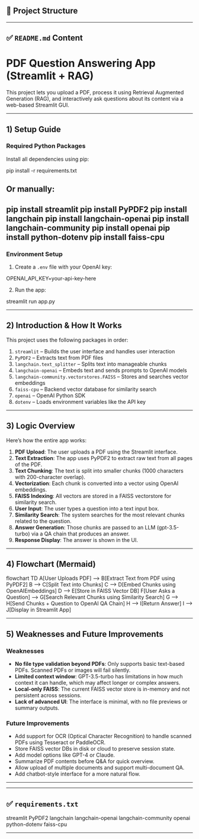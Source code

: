 
## 📁 Project Structure

---

## ✅ `README.md` Content

# PDF Question Answering App (Streamlit + RAG)

This project lets you upload a PDF, process it using Retrieval Augmented Generation (RAG), and interactively ask questions about its content via a web-based Streamlit GUI.

---

## 1) Setup Guide

### Required Python Packages

Install all dependencies using pip:

pip install -r requirements.txt


Or manually:
---
pip install streamlit
pip install PyPDF2
pip install langchain
pip install langchain-openai
pip install langchain-community
pip install openai
pip install python-dotenv
pip install faiss-cpu
---

### Environment Setup

1. Create a `.env` file with your OpenAI key:

OPENAI_API_KEY=your-api-key-here


2. Run the app:

streamlit run app.py

---

## 2) Introduction & How It Works

This project uses the following packages in order:

1. `streamlit` – Builds the user interface and handles user interaction
2. `PyPDF2` – Extracts text from PDF files
3. `langchain.text_splitter` – Splits text into manageable chunks
4. `langchain-openai` – Embeds text and sends prompts to OpenAI models
5. `langchain-community.vectorstores.FAISS` – Stores and searches vector embeddings
6. `faiss-cpu` – Backend vector database for similarity search
7. `openai` – OpenAI Python SDK
8. `dotenv` – Loads environment variables like the API key

---

## 3) Logic Overview

Here’s how the entire app works:

1. **PDF Upload**: The user uploads a PDF using the Streamlit interface.
2. **Text Extraction**: The app uses PyPDF2 to extract raw text from all pages of the PDF.
3. **Text Chunking**: The text is split into smaller chunks (1000 characters with 200-character overlap).
4. **Vectorization**: Each chunk is converted into a vector using OpenAI embeddings.
5. **FAISS Indexing**: All vectors are stored in a FAISS vectorstore for similarity search.
6. **User Input**: The user types a question into a text input box.
7. **Similarity Search**: The system searches for the most relevant chunks related to the question.
8. **Answer Generation**: Those chunks are passed to an LLM (gpt-3.5-turbo) via a QA chain that produces an answer.
9. **Response Display**: The answer is shown in the UI.

---

## 4) Flowchart (Mermaid)

flowchart TD
    A[User Uploads PDF] --> B[Extract Text from PDF using PyPDF2]
    B --> C[Split Text into Chunks]
    C --> D[Embed Chunks using OpenAIEmbeddings]
    D --> E[Store in FAISS Vector DB]
    F[User Asks a Question] --> G[Search Relevant Chunks using Similarity Search]
    G --> H[Send Chunks + Question to OpenAI QA Chain]
    H --> I[Return Answer]
    I --> J[Display in Streamlit App]

---

## 5) Weaknesses and Future Improvements

### Weaknesses

* **No file type validation beyond PDFs**: Only supports basic text-based PDFs. Scanned PDFs or images will fail silently.
* **Limited context window**: GPT-3.5-turbo has limitations in how much context it can handle, which may affect longer or complex answers.
* **Local-only FAISS**: The current FAISS vector store is in-memory and not persistent across sessions.
* **Lack of advanced UI**: The interface is minimal, with no file previews or summary outputs.

### Future Improvements

* Add support for OCR (Optical Character Recognition) to handle scanned PDFs using Tesseract or PaddleOCR.
* Store FAISS vector DBs in disk or cloud to preserve session state.
* Add model options like GPT-4 or Claude.
* Summarize PDF contents before Q\&A for quick overview.
* Allow upload of multiple documents and support multi-document QA.
* Add chatbot-style interface for a more natural flow.

---

---

## ✅ `requirements.txt`

streamlit
PyPDF2
langchain
langchain-openai
langchain-community
openai
python-dotenv
faiss-cpu

---

